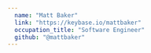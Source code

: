 ```yaml
---
  name: "Matt Baker"
  link: "https://keybase.io/mattbaker"
  occupation_title: "Software Engineer"
  github: "@mattbaker"
---
```

